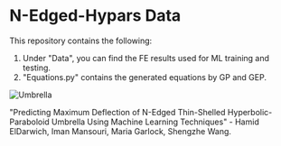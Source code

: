 # N-Edged-Hypars Data
This repository contains the following:
1) Under "Data", you can find the FE results used for ML training and testing. 
2) "Equations.py" contains the generated equations by GP and GEP. 


![Umbrella](Umbrella.gif)



"Predicting Maximum Deflection of N-Edged Thin-Shelled Hyperbolic-Paraboloid Umbrella Using Machine Learning Techniques" - Hamid ElDarwich, Iman Mansouri, Maria Garlock, Shengzhe Wang.